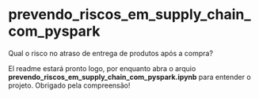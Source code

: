 # prevendo_riscos_em_supply_chain_com_pyspark
Qual o risco no atraso de entrega de produtos após a compra?

El readme estará pronto logo, por enquanto abra o arquio **prevendo_riscos_em_supply_chain_com_pyspark.ipynb** para entender o projeto.
Obrigado pela compreensão!
